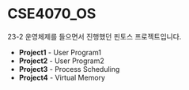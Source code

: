 # CSE4070_OS
23-2 운영체제를 들으면서 진행했던 핀토스 프로젝트입니다.
- **Project1** - User Program1
- **Project2** - User Program2
- **Project3** - Process Scheduling
- **Project4** - Virtual Memory

